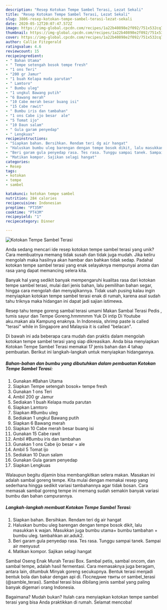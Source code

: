 ```yaml
---
description: "Resep Kotokan Tempe Sambel Terasi, Lezat Sekali"
title: "Resep Kotokan Tempe Sambel Terasi, Lezat Sekali"
slug: 3806-resep-kotokan-tempe-sambel-terasi-lezat-sekali
date: 2020-05-12T20:07:47.572Z
image: https://img-global.cpcdn.com/recipes/1a22b40898e2f092/751x532cq70/kotokan-tempe-sambel-terasi-foto-resep-utama.jpg
thumbnail: https://img-global.cpcdn.com/recipes/1a22b40898e2f092/751x532cq70/kotokan-tempe-sambel-terasi-foto-resep-utama.jpg
cover: https://img-global.cpcdn.com/recipes/1a22b40898e2f092/751x532cq70/kotokan-tempe-sambel-terasi-foto-resep-utama.jpg
author: Callie Fitzgerald
ratingvalue: 4.6
reviewcount: 15
recipeingredient:
- " Bahan Utama"
- " Tempe setengah bosok tempe fresh"
- "1 ons Teri"
- "200 gr Jamur"
- "1 buah Kelapa muda parutan"
- " Lamtoro"
- " Bumbu uleg"
- "1 ungkul Bawang putih"
- "6 Bawang merah"
- "10 Cabe merah besar buang isi"
- "15 Cabe rawit"
- " Bumbu iris dan tambahan"
- "1 ons Cabe ijo besar  ale"
- "5 Tomat ijo"
- "10 Daun salam"
- " Gula garam penyedap"
- " Lengkuas"
recipeinstructions:
- "Siapkan bahan. Bersihkan. Rendam teri dg air hangat"
- "Haluskan bumbu uleg barengan dengan tempe bosok dikit, lalu masukkan k wajan. Masukkan juga bumbu utama+ bumbu tambahan + bumbu uleg. tambahkan air.aduk2."
- "Beri garam gula penyedap rasa. Tes rasa. Tunggu sampai tanek. Sampai air menyusut"
- "Matikan kompor. Sajikan selagi hangat"
categories:
- Resep
tags:
- kotokan
- tempe
- sambel

katakunci: kotokan tempe sambel 
nutrition: 284 calories
recipecuisine: Indonesian
preptime: "PT35M"
cooktime: "PT43M"
recipeyield: "1"
recipecategory: Dinner

---
```



![Kotokan Tempe Sambel Terasi](https://img-global.cpcdn.com/recipes/1a22b40898e2f092/751x532cq70/kotokan-tempe-sambel-terasi-foto-resep-utama.jpg)

Anda sedang mencari ide resep kotokan tempe sambel terasi yang unik? Cara membuatnya memang tidak susah dan tidak juga mudah. Jika keliru mengolah maka hasilnya akan hambar dan bahkan tidak sedap. Padahal kotokan tempe sambel terasi yang enak selayaknya mempunyai aroma dan rasa yang dapat memancing selera kita.

Banyak hal yang sedikit banyak mempengaruhi kualitas rasa dari kotokan tempe sambel terasi, mulai dari jenis bahan, lalu pemilihan bahan segar, hingga cara mengolah dan menyajikannya. Tidak usah pusing kalau ingin menyiapkan kotokan tempe sambel terasi enak di rumah, karena asal sudah tahu triknya maka hidangan ini dapat jadi sajian istimewa.

Resep tahu tempe goreng sambal terasi umami Makan Sambal Terasi Pedis , tumis sayur dan Tempe Goreng.hmmmmm Yuk Di intip Di Youtube aku.makan ala Kampung enaknya. In Indonesia, shrimp paste is called &#34;terasi&#34; while in Singapore and Malaysia it is called &#34;belacan&#34;.


Di bawah ini ada beberapa cara mudah dan praktis dalam mengolah kotokan tempe sambel terasi yang siap dikreasikan. Anda bisa menyiapkan Kotokan Tempe Sambel Terasi memakai 17 jenis bahan dan 4 tahap pembuatan. Berikut ini langkah-langkah untuk menyiapkan hidangannya.

<!--inarticleads1-->

##### Bahan-bahan dan bumbu yang dibutuhkan dalam pembuatan Kotokan Tempe Sambel Terasi:

1. Gunakan  #Bahan Utama
1. Siapkan  Tempe setengah bosok+ tempe fresh
1. Gunakan 1 ons Teri
1. Ambil 200 gr Jamur
1. Sediakan 1 buah Kelapa muda parutan
1. Siapkan  Lamtoro
1. Siapkan  #Bumbu uleg
1. Sediakan 1 ungkul Bawang putih
1. Siapkan 6 Bawang merah
1. Siapkan 10 Cabe merah besar buang isi
1. Gunakan 15 Cabe rawit
1. Ambil  #Bumbu iris dan tambahan
1. Gunakan 1 ons Cabe ijo besar + ale
1. Ambil 5 Tomat ijo
1. Sediakan 10 Daun salam
1. Gunakan  Gula garam penyedap
1. Siapkan  Lengkuas


Walaupun begitu dijamin bisa membangkitkan selera makan. Masakan ini adalah sambal goreng tempe. Kita mulai dengan memakai resep yang sederhana hingga sedikit variasi tambahannya agar tidak bosan. Cara memasak sambal goreng tempe ini memang sudah semakin banyak variasi bumbu dan bahan campurannya. 

<!--inarticleads2-->

##### Langkah-langkah membuat Kotokan Tempe Sambel Terasi:

1. Siapkan bahan. Bersihkan. Rendam teri dg air hangat
1. Haluskan bumbu uleg barengan dengan tempe bosok dikit, lalu masukkan k wajan. Masukkan juga bumbu utama+ bumbu tambahan + bumbu uleg. tambahkan air.aduk2.
1. Beri garam gula penyedap rasa. Tes rasa. Tunggu sampai tanek. Sampai air menyusut
1. Matikan kompor. Sajikan selagi hangat


Sambal Oseng Enak Murah Terasi Box. Sambal petis, sambal oncom, dan sambal tempe, adalah hasil fermentasi. Cara memasaknya juga beragam, antara lain, ditumbuk Minyak goreng secukupnya. Bentuk terasi menjadi bentuk bola dan bakar dengan api di. Последние твиты от sambel_terasi (@samble_terasi). Sambal terasi bisa dibilang jenis sambal yang paling banyak digemari orang Indonesia. 

Bagaimana? Mudah bukan? Itulah cara menyiapkan kotokan tempe sambel terasi yang bisa Anda praktikkan di rumah. Selamat mencoba!
